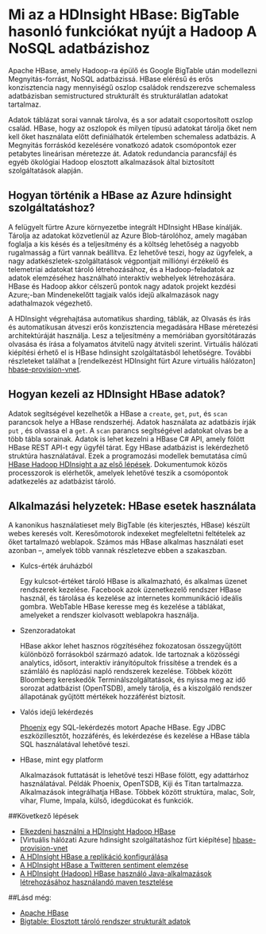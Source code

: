 <properties
    pageTitle="Mi az a HDInsight HBase? | Microsoft Azure"
    description="A HDInsight Apache HBase bemutatása, NoSQL adatbázis Hadoop épülnek. Használati eset ismertetése, és a többi Hadoop fürt HBase hasonlítsa össze."
    keywords="bigtable, nosql, hbase újdonságai"
    services="hdinsight"
    documentationCenter=""
    tags="azure-portal"
    authors="mumian" 
    manager="jhubbard"
    editor="cgronlun"/>

<tags
    ms.service="hdinsight"
    ms.workload="big-data"
    ms.tgt_pltfrm="na"
    ms.devlang="na"
    ms.topic="get-started-article"
    ms.date="09/14/2016"
    ms.author="jgao"/>



# <a name="what-is-hbase-in-hdinsight-a-nosql-database-that-provides-bigtable-like-capabilities-for-hadoop"></a>Mi az a HDInsight HBase: BigTable hasonló funkciókat nyújt a Hadoop A NoSQL adatbázishoz

Apache HBase, amely Hadoop-ra épülő és Google BigTable után modellezni Megnyitás-forrást, NoSQL adatbázissá. HBase elérésű és erős konzisztencia nagy mennyiségű oszlop családok rendszerezve schemaless adatbázisban semistructured strukturált és strukturálatlan adatokat tartalmaz.

Adatok táblázat sorai vannak tárolva, és a sor adatait csoportosított oszlop család. HBase, hogy az oszlopok és milyen típusú adatokat tárolja őket nem kell őket használata előtt definiálhatók értelemben schemaless adatbázis. A Megnyitás forráskód kezelésére vonatkozó adatok csomópontok ezer petabytes lineárisan méretezze át. Adatok redundancia parancsfájl és egyéb ökológiai Hadoop elosztott alkalmazások által biztosított szolgáltatások alapján.

## <a name="how-is-hbase-implemented-in-azure-hdinsight"></a>Hogyan történik a HBase az Azure hdinsight szolgáltatáshoz?

A felügyelt fürtre Azure környezetbe integrált HDInsight HBase kínálják. Tárolja az adatokat közvetlenül az Azure Blob-tárolóhoz, amely magában foglalja a kis késés és a teljesítmény és a költség lehetőség a nagyobb rugalmasság a fürt vannak beállítva. Ez lehetővé teszi, hogy az ügyfelek, a nagy adatkészletek-szolgáltatások végpontjait milliónyi érzékelő és telemetriai adatokat tároló létrehozásához, és a Hadoop-feladatok az adatok elemzéséhez használható interaktív webhelyek létrehozására. HBase és Hadoop akkor célszerű pontok nagy adatok projekt kezdési Azure;-ban Mindenekelőtt tagjaik valós idejű alkalmazások nagy adathalmazok végezhető.

A HDInsight végrehajtása automatikus sharding, táblák, az Olvasás és írás és automatikusan átveszi erős konzisztencia megadására HBase méretezési architektúráját használja. Lesz a teljesítmény a memóriában gyorsítótárazás olvasása és írása a folyamatos átvitelű nagy átviteli szerint. Virtuális hálózati kiépítési érhető el is HBase hdinsight szolgáltatásból lehetőségre. További részleteket találhat a [rendelkezést HDInsight fürt Azure virtuális hálózaton] [hbase-provision-vnet].

## <a name="how-is-data-managed-in-hdinsight-hbase"></a>Hogyan kezeli az HDInsight HBase adatok?

Adatok segítségével kezelhetők a HBase a `create`, `get`, `put`, és `scan` parancsok helye a HBase rendszerhéj. Adatok használata az adatbázis írják `put` , és olvassa el a `get`. A `scan` parancs segítségével adatokat olvas be a több tábla sorainak. Adatok is lehet kezelni a HBase C# API, amely fölött HBase REST API-t egy ügyfél tárat. Egy HBase adatbázist is lekérdezhető struktúra használatával. Ezek a programozási modellek bemutatása című [HBase Hadoop HDInsight a az első lépések][hbase-get-started]. Dokumentumok közös processzorok is elérhetők, amelyek lehetővé teszik a csomópontok adatkezelés az adatbázist tároló.


## <a name="scenarios-use-cases-for-hbase"></a>Alkalmazási helyzetek: HBase esetek használata
A kanonikus használatieset mely BigTable (és kiterjesztés, HBase) készült webes keresés volt. Keresőmotorok indexeket megfeleltetni feltételek az őket tartalmazó weblapok. Számos más HBase alkalmas használati eset azonban –, amelyek több vannak részletezve ebben a szakaszban.

- Kulcs-érték áruházból

    Egy kulcsot-értéket tároló HBase is alkalmazható, és alkalmas üzenet rendszerek kezelése. Facebook azok üzenetkezelő rendszer HBase használ, és tárolása és kezelése az internetes kommunikáció ideális gombra. WebTable HBase keresse meg és kezelése a táblákat, amelyeket a rendszer kiolvasott weblapokra használja.

- Szenzoradatokat

    HBase akkor lehet hasznos rögzítéséhez fokozatosan összegyűjtött különböző forrásokból származó adatok. Ide tartoznak a közösségi analytics, idősort, interaktív irányítópultok frissítése a trendek és a számláló és naplózási napló rendszerek kezelése. Többek között Bloomberg kereskedők Terminálszolgáltatások, és nyissa meg az idő sorozat adatbázist (OpenTSDB), amely tárolja, és a kiszolgáló rendszer állapotának gyűjtött mértékek hozzáférést biztosít.

- Valós idejű lekérdezés

    [Phoenix](http://phoenix.apache.org/) egy SQL-lekérdezés motort Apache HBase. Egy JDBC eszközillesztőt, hozzáférés, és lekérdezése és kezelése a HBase tábla SQL használatával lehetővé teszi.

- HBase, mint egy platform

    Alkalmazások futtatását is lehetővé teszi HBase fölött, egy adattárhoz használatával. Példák Phoenix, OpenTSDB, Kiji és Titan tartalmazza. Alkalmazások integrálhatja HBase. Többek között struktúra, malac, Solr, vihar, Flume, Impala, külső, idegdúcokat és funkciók.


##<a name="next-steps"></a>Következő lépések

- [Elkezdeni használni a HDInsight Hadoop HBase][hbase-get-started]
- [Virtuális hálózati Azure hdinsight szolgáltatáshoz fürt kiépítése] [hbase-provision-vnet]
- [A HDInsight HBase a replikáció konfigurálása](hdinsight-hbase-geo-replication.md)
- [A HDInsight HBase a Twitteren sentiment elemzése][hbase-twitter-sentiment]
- [A HDInsight (Hadoop) HBase használó Java-alkalmazások létrehozásához használandó maven tesztelése][hbase-build-java-maven]

##<a name="see-also"></a>Lásd még:

- [Apache HBase](https://hbase.apache.org/)
- [Bigtable: Elosztott tároló rendszer strukturált adatok](http://research.google.com/archive/bigtable.html)




[hbase-provision-vnet]: hdinsight-hbase-provision-vnet.md

[hbase-twitter-sentiment]: hdinsight-hbase-analyze-twitter-sentiment.md

[hbase-build-java-maven]: hdinsight-hbase-build-java-maven.md

[hdinsight-use-hive]: hdinsight-use-hive.md

[hdinsight-storage]: ../hdinsight-hadoop-use-blob-storage.md

[hbase-get-started]: http://azure.microsoft.com/documentation/articles/hdinsight-hbase-get-started/

[azure-purchase-options]: http://azure.microsoft.com/pricing/purchase-options/
[azure-member-offers]: http://azure.microsoft.com/pricing/member-offers/
[azure-free-trial]: http://azure.microsoft.com/pricing/free-trial/
[azure-management-portal]: https://portal.azure.com/
[azure-create-storageaccount]: ../storage-create-storage-account.md

[apache-hadoop]: http://hadoop.apache.org/
